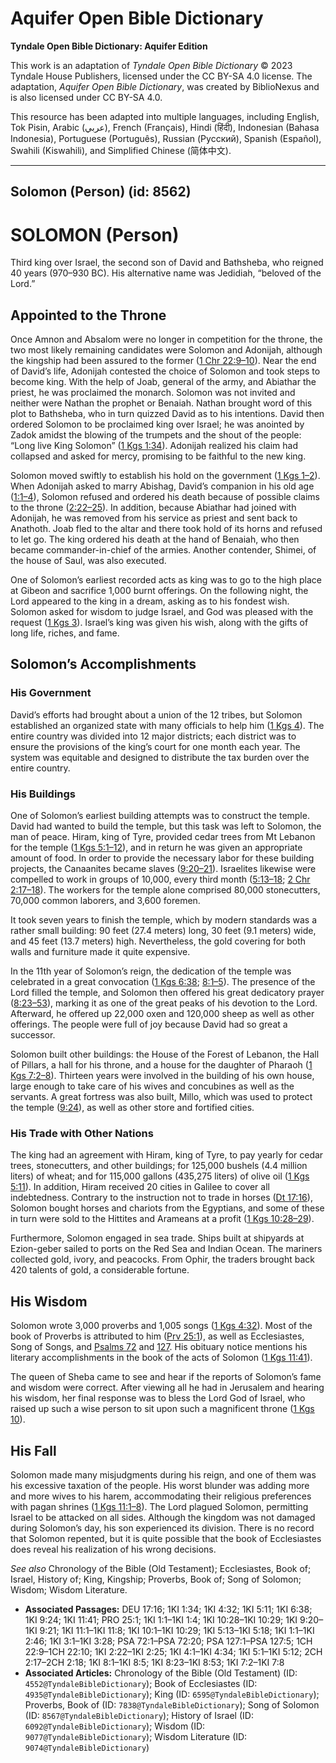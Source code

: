 # Aquifer Open Bible Dictionary

**Tyndale Open Bible Dictionary: Aquifer Edition**

This work is an adaptation of *Tyndale Open Bible Dictionary* © 2023 Tyndale House Publishers, licensed under the CC BY\-SA 4\.0 license. The adaptation, *Aquifer Open Bible Dictionary*, was created by BiblioNexus and is also licensed under CC BY\-SA 4\.0\.

This resource has been adapted into multiple languages, including English, Tok Pisin, Arabic (عربي), French (Français), Hindi (हिंदी), Indonesian (Bahasa Indonesia), Portuguese (Português), Russian (Русский), Spanish (Español), Swahili (Kiswahili), and Simplified Chinese (简体中文).



--------------------------------

## Solomon (Person) (id: 8562)

SOLOMON (Person)
================

Third king over Israel, the second son of David and Bathsheba, who reigned 40 years (970–930 BC). His alternative name was Jedidiah, “beloved of the Lord.”

Appointed to the Throne
-----------------------

Once Amnon and Absalom were no longer in competition for the throne, the two most likely remaining candidates were Solomon and Adonijah, although the kingship had been assured to the former ([1 Chr 22:9–10](https://ref.ly/1Chr22:9-1Chr22:10)). Near the end of David’s life, Adonijah contested the choice of Solomon and took steps to become king. With the help of Joab, general of the army, and Abiathar the priest, he was proclaimed the monarch. Solomon was not invited and neither were Nathan the prophet or Benaiah. Nathan brought word of this plot to Bathsheba, who in turn quizzed David as to his intentions. David then ordered Solomon to be proclaimed king over Israel; he was anointed by Zadok amidst the blowing of the trumpets and the shout of the people: “Long live King Solomon” ([1 Kgs 1:34](https://ref.ly/1Kgs1:34)). Adonijah realized his claim had collapsed and asked for mercy, promising to be faithful to the new king.

Solomon moved swiftly to establish his hold on the government ([1 Kgs 1–2](https://ref.ly/1Kgs1:1-1Kgs2:46)). When Adonijah asked to marry Abishag, David’s companion in his old age ([1:1–4](https://ref.ly/1Kgs1:1-1Kgs1:4)), Solomon refused and ordered his death because of possible claims to the throne ([2:22–25](https://ref.ly/1Kgs2:22-1Kgs2:25)). In addition, because Abiathar had joined with Adonijah, he was removed from his service as priest and sent back to Anathoth. Joab fled to the altar and there took hold of its horns and refused to let go. The king ordered his death at the hand of Benaiah, who then became commander\-in\-chief of the armies. Another contender, Shimei, of the house of Saul, was also executed.

One of Solomon’s earliest recorded acts as king was to go to the high place at Gibeon and sacrifice 1,000 burnt offerings. On the following night, the Lord appeared to the king in a dream, asking as to his fondest wish. Solomon asked for wisdom to judge Israel, and God was pleased with the request ([1 Kgs 3](https://ref.ly/1Kgs3:1-1Kgs3:28)). Israel’s king was given his wish, along with the gifts of long life, riches, and fame.

Solomon’s Accomplishments
-------------------------

### His Government

David’s efforts had brought about a union of the 12 tribes, but Solomon established an organized state with many officials to help him ([1 Kgs 4](https://ref.ly/1Kgs4:1-1Kgs4:34)). The entire country was divided into 12 major districts; each district was to ensure the provisions of the king’s court for one month each year. The system was equitable and designed to distribute the tax burden over the entire country.

### His Buildings

One of Solomon’s earliest building attempts was to construct the temple. David had wanted to build the temple, but this task was left to Solomon, the man of peace. Hiram, king of Tyre, provided cedar trees from Mt Lebanon for the temple ([1 Kgs 5:1–12](https://ref.ly/1Kgs5:1-1Kgs5:12)), and in return he was given an appropriate amount of food. In order to provide the necessary labor for these building projects, the Canaanites became slaves ([9:20–21](https://ref.ly/1Kgs9:20-1Kgs9:21)). Israelites likewise were compelled to work in groups of 10,000, every third month ([5:13–18](https://ref.ly/1Kgs5:13-1Kgs5:18); [2 Chr 2:17–18](https://ref.ly/2Chr2:17-2Chr2:18)). The workers for the temple alone comprised 80,000 stonecutters, 70,000 common laborers, and 3,600 foremen.

It took seven years to finish the temple, which by modern standards was a rather small building: 90 feet (27\.4 meters) long, 30 feet (9\.1 meters) wide, and 45 feet (13\.7 meters) high. Nevertheless, the gold covering for both walls and furniture made it quite expensive.

In the 11th year of Solomon’s reign, the dedication of the temple was celebrated in a great convocation ([1 Kgs 6:38](https://ref.ly/1Kgs6:38); [8:1–5](https://ref.ly/1Kgs8:1-1Kgs8:5)). The presence of the Lord filled the temple, and Solomon then offered his great dedicatory prayer ([8:23–53](https://ref.ly/1Kgs8:23-1Kgs8:53)), marking it as one of the great peaks of his devotion to the Lord. Afterward, he offered up 22,000 oxen and 120,000 sheep as well as other offerings. The people were full of joy because David had so great a successor.

Solomon built other buildings: the House of the Forest of Lebanon, the Hall of Pillars, a hall for his throne, and a house for the daughter of Pharaoh ([1 Kgs 7:2–8](https://ref.ly/1Kgs7:2-1Kgs7:8)). Thirteen years were involved in the building of his own house, large enough to take care of his wives and concubines as well as the servants. A great fortress was also built, Millo, which was used to protect the temple ([9:24](https://ref.ly/1Kgs9:24)), as well as other store and fortified cities.

### His Trade with Other Nations

The king had an agreement with Hiram, king of Tyre, to pay yearly for cedar trees, stonecutters, and other buildings; for 125,000 bushels (4\.4 million liters) of wheat; and for 115,000 gallons (435,275 liters) of olive oil ([1 Kgs 5:11](https://ref.ly/1Kgs5:11)). In addition, Hiram received 20 cities in Galilee to cover all indebtedness. Contrary to the instruction not to trade in horses ([Dt 17:16](https://ref.ly/Deut17:16)), Solomon bought horses and chariots from the Egyptians, and some of these in turn were sold to the Hittites and Arameans at a profit ([1 Kgs 10:28–29](https://ref.ly/1Kgs10:28-1Kgs10:29)).

Furthermore, Solomon engaged in sea trade. Ships built at shipyards at Ezion\-geber sailed to ports on the Red Sea and Indian Ocean. The mariners collected gold, ivory, and peacocks. From Ophir, the traders brought back 420 talents of gold, a considerable fortune.

His Wisdom
----------

Solomon wrote 3,000 proverbs and 1,005 songs ([1 Kgs 4:32](https://ref.ly/1Kgs4:32)). Most of the book of Proverbs is attributed to him ([Prv 25:1](https://ref.ly/Prov25:1)), as well as Ecclesiastes, Song of Songs, and [Psalms 72](https://ref.ly/Ps72:1-Ps72:20) and [127](https://ref.ly/Ps127:1-Ps127:5). His obituary notice mentions his literary accomplishments in the book of the acts of Solomon ([1 Kgs 11:41](https://ref.ly/1Kgs11:41)).

The queen of Sheba came to see and hear if the reports of Solomon’s fame and wisdom were correct. After viewing all he had in Jerusalem and hearing his wisdom, her final response was to bless the Lord God of Israel, who raised up such a wise person to sit upon such a magnificent throne ([1 Kgs 10](https://ref.ly/1Kgs10:1-1Kgs10:29)).

His Fall
--------

Solomon made many misjudgments during his reign, and one of them was his excessive taxation of the people. His worst blunder was adding more and more wives to his harem, accommodating their religious preferences with pagan shrines ([1 Kgs 11:1–8](https://ref.ly/1Kgs11:1-1Kgs11:8)). The Lord plagued Solomon, permitting Israel to be attacked on all sides. Although the kingdom was not damaged during Solomon’s day, his son experienced its division. There is no record that Solomon repented, but it is quite possible that the book of Ecclesiastes does reveal his realization of his wrong decisions.

*See also* Chronology of the Bible (Old Testament); Ecclesiastes, Book of; Israel, History of; King, Kingship; Proverbs, Book of; Song of Solomon; Wisdom; Wisdom Literature.

* **Associated Passages:** DEU 17:16; 1KI 1:34; 1KI 4:32; 1KI 5:11; 1KI 6:38; 1KI 9:24; 1KI 11:41; PRO 25:1; 1KI 1:1–1KI 1:4; 1KI 10:28–1KI 10:29; 1KI 9:20–1KI 9:21; 1KI 11:1–1KI 11:8; 1KI 10:1–1KI 10:29; 1KI 5:13–1KI 5:18; 1KI 1:1–1KI 2:46; 1KI 3:1–1KI 3:28; PSA 72:1–PSA 72:20; PSA 127:1–PSA 127:5; 1CH 22:9–1CH 22:10; 1KI 2:22–1KI 2:25; 1KI 4:1–1KI 4:34; 1KI 5:1–1KI 5:12; 2CH 2:17–2CH 2:18; 1KI 8:1–1KI 8:5; 1KI 8:23–1KI 8:53; 1KI 7:2–1KI 7:8
* **Associated Articles:** Chronology of the Bible (Old Testament) (ID: `4552@TyndaleBibleDictionary`); Book of Ecclesiastes (ID: `4935@TyndaleBibleDictionary`); King (ID: `6595@TyndaleBibleDictionary`); Proverbs, Book of (ID: `7838@TyndaleBibleDictionary`); Song of Solomon (ID: `8567@TyndaleBibleDictionary`); History of Israel (ID: `6092@TyndaleBibleDictionary`); Wisdom (ID: `9077@TyndaleBibleDictionary`); Wisdom Literature (ID: `9074@TyndaleBibleDictionary`)


